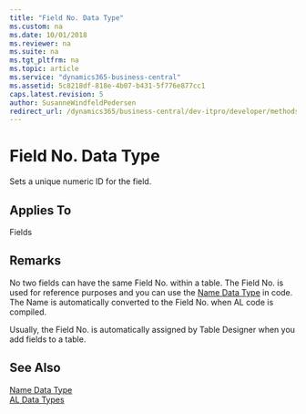 ```yaml
---
title: "Field No. Data Type"
ms.custom: na
ms.date: 10/01/2018
ms.reviewer: na
ms.suite: na
ms.tgt_pltfrm: na
ms.topic: article
ms.service: "dynamics365-business-central"
ms.assetid: 5c8218df-818e-4b07-b431-5f776e877cc1
caps.latest.revision: 5
author: SusanneWindfeldPedersen
redirect_url: /dynamics365/business-central/dev-itpro/developer/methods-auto/library
---
```

# Field No. Data Type
Sets a unique numeric ID for the field.  
  
## Applies To  
 Fields  
  
## Remarks  
 No two fields can have the same Field No. within a table. The Field No. is used for reference purposes and you can use the [Name Data Type](devenv-name-data-type.md) in code. The Name is automatically converted to the Field No. when AL code is compiled.  
  
 Usually, the Field No. is automatically assigned by Table Designer when you add fields to a table.  
  
## See Also  
 [Name Data Type](devenv-name-data-type.md)  
 [AL Data Types](devenv-al-data-types.md)